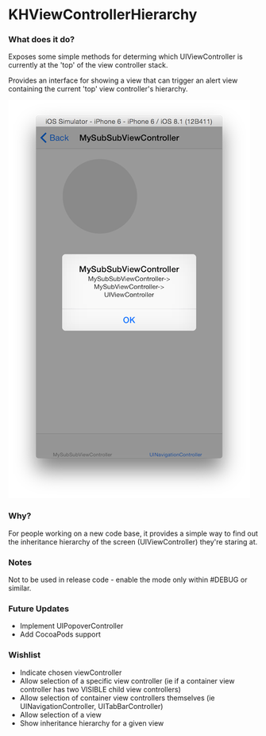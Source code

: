 KHViewControllerHierarchy
=========================

### What does it do?
Exposes some simple methods for determing which UIViewController is currently at the 'top' of the view controller stack.

Provides an interface for showing a view that can trigger an alert view containing the current 'top' view controller's hierarchy.

![alt text](https://github.com/kenthumphries/KHViewControllerHierarchy/raw/master/SampleScreenshot.png "Sample Screenshot")

### Why?
For people working on a new code base, it provides a simple way to find out the inheritance hierarchy of the screen (UIViewController) they're staring at.

### Notes
Not to be used in release code - enable the mode only within #DEBUG or similar.

### Future Updates
- Implement UIPopoverController
- Add CocoaPods support

### Wishlist
- Indicate chosen viewController
- Allow selection of a specific view controller (ie if a container view controller has two VISIBLE child view controllers)
- Allow selection of container view controllers themselves (ie UINavigationController, UITabBarController)
- Allow selection of a view
- Show inheritance hierarchy for a given view

